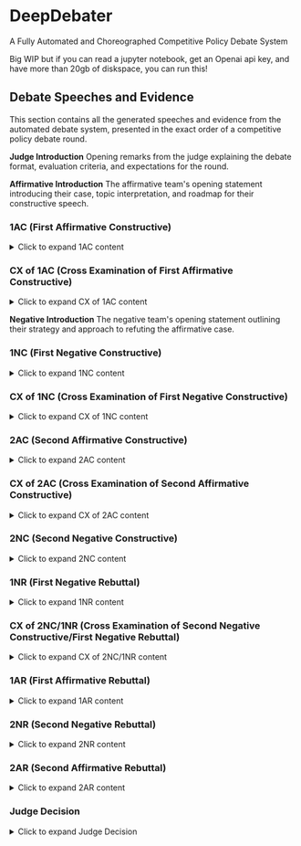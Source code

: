 # DeepDebater
A Fully Automated and Choreographed Competitive Policy Debate System 


Big WIP but if you can read a jupyter notebook, get an Openai api key, and have more than 20gb of diskspace, you can run this! 

## Debate Speeches and Evidence

This section contains all the generated speeches and evidence from the automated debate system, presented in the exact order of a competitive policy debate round.

**Judge Introduction**
Opening remarks from the judge explaining the debate format, evaluation criteria, and expectations for the round.

**Affirmative Introduction**
The affirmative team's opening statement introducing their case, topic interpretation, and roadmap for their constructive speech.

### 1AC (First Affirmative Constructive)
<details>
<summary>Click to expand 1AC content</summary>

The First Affirmative Constructive establishes the affirmative case, presenting the problem (inherency and harms), the solution (plan), and the benefits (advantages with solvency).

**Inherency Evidence**
Evidence demonstrating that the current system is failing to address the problem and that the status quo is insufficient.

**Harm Evidence**
Evidence establishing the significant problems and negative consequences that exist under the current system.

**Advantage 1 Uniqueness Evidence**
Evidence showing that the first advantage is not currently being achieved in the status quo.

**Advantage 1 Link Evidence**
Evidence demonstrating how the plan causes or enables the first advantage.

**Advantage 1 Internal Link Evidence**
Evidence connecting the plan to the intermediate steps leading to the first advantage's impact.

**Advantage 1 Impact Evidence**
Evidence establishing the significance and consequences of the first advantage.

**Advantage 2 Uniqueness Evidence**
Evidence showing that the second advantage is not currently being achieved in the status quo.

**Advantage 2 Link Evidence**
Evidence demonstrating how the plan causes or enables the second advantage.

**Advantage 2 Internal Link Evidence**
Evidence connecting the plan to the intermediate steps leading to the second advantage's impact.

**Advantage 2 Impact Evidence**
Evidence establishing the significance and consequences of the second advantage.

**Advantage 3 Uniqueness Evidence**
Evidence showing that the third advantage is not currently being achieved in the status quo.

**Advantage 3 Link Evidence**
Evidence demonstrating how the plan causes or enables the third advantage.

**Advantage 3 Internal Link Evidence**
Evidence connecting the plan to the intermediate steps leading to the third advantage's impact.

**Advantage 3 Impact Evidence**
Evidence establishing the significance and consequences of the third advantage.

**Solvency Evidence**
Evidence demonstrating that the affirmative plan will effectively solve the problems identified and achieve the claimed advantages.

</details>

### CX of 1AC (Cross Examination of First Affirmative Constructive)
<details>
<summary>Click to expand CX of 1AC content</summary>

The negative team's cross examination of the first affirmative speaker, focusing on clarifying plan details, exposing weaknesses in the case, and setting up negative arguments.

**CX of 1AC Transcript**
Complete transcript of the cross examination period with questions and answers between the negative and affirmative teams.

</details>

**Negative Introduction**
The negative team's opening statement outlining their strategy and approach to refuting the affirmative case.

### 1NC (First Negative Constructive)
<details>
<summary>Click to expand 1NC content</summary>

The First Negative Constructive presents the negative strategy, typically including topicality arguments, theory arguments, disadvantages, counterplans, kritiks, and on-case attacks against the affirmative advantages.

**Topicality Interpretation Evidence**
Evidence providing the negative's interpretation of key terms in the resolution and establishing definitional standards.

**Topicality Violation**
Argument demonstrating how the affirmative plan fails to meet the negative's interpretation of the resolution.

**Topicality Reasons to Prefer**
Arguments explaining why the negative's interpretation should be preferred over the affirmative's interpretation.

**Theory Interpretation Evidence**
Evidence supporting the negative's theoretical framework for evaluating debate practices and norms.

**Theory Violation Argument**
Argument claiming that the affirmative has violated established debate theory or competitive equity principles.

**Theory Reasons to Prefer Argument**
Arguments explaining why the negative's theoretical position should be accepted by the judge.

**Disadvantage Uniqueness Evidence**
Evidence showing that the negative consequences will not occur in the status quo but will result from the plan.

**Disadvantage Link Evidence**
Evidence demonstrating how the affirmative plan directly causes or increases the risk of the disadvantage.

**Disadvantage Internal Link Evidence**
Evidence connecting the plan's effects to the chain of events leading to the disadvantage impact.

**Disadvantage Impact Evidence**
Evidence establishing the magnitude, probability, and timeframe of the negative consequences from the plan.

**Counterplan Text**
The specific text and mechanism of the negative's alternative policy proposal.

**Counterplan Solvency Evidence**
Evidence demonstrating that the counterplan can achieve the affirmative's benefits without the plan.

**Counterplan Net Benefit Evidence**
Evidence showing that the counterplan avoids the disadvantages or problems associated with the affirmative plan.

**Kritik Link Evidence**
Evidence connecting the affirmative's assumptions, language, or methodology to problematic frameworks or ideologies.

**Kritik Impact Evidence**
Evidence establishing the negative consequences of the affirmative's approach or worldview.

**Kritik Role of Ballot Evidence**
Evidence explaining how the judge should evaluate the debate and what voting for the negative would accomplish.

**On Case Rebuttal Evidence 0**
Evidence directly challenging the first set of affirmative advantage claims or solvency arguments.

**On Case Rebuttal Evidence 1**
Evidence directly challenging the second set of affirmative advantage claims or solvency arguments.

**On Case Rebuttal Evidence 2**
Evidence directly challenging the third set of affirmative advantage claims or solvency arguments.

</details>

### CX of 1NC (Cross Examination of First Negative Constructive)
<details>
<summary>Click to expand CX of 1NC content</summary>

The affirmative team's cross examination of the first negative speaker, focusing on clarifying negative positions, exposing contradictions, and gathering information for the 2AC.

**CX of 1NC Transcript**
Complete transcript of the cross examination period with questions and answers between the affirmative and negative teams.

</details>

### 2AC (Second Affirmative Constructive)
<details>
<summary>Click to expand 2AC content</summary>

The Second Affirmative Constructive responds to all negative arguments from the 1NC, extending and defending the affirmative case while answering topicality, theory, disadvantages, counterplans, and kritiks.

**2AC Evidence**
Comprehensive evidence package supporting the affirmative's responses to all negative arguments and extensions of case arguments.

**2AC Speech**
The complete second affirmative constructive speech responding to the 1NC and rebuilding the affirmative case.

</details>

### CX of 2AC (Cross Examination of Second Affirmative Constructive)
<details>
<summary>Click to expand CX of 2AC content</summary>

The negative team's cross examination of the second affirmative speaker, focusing on challenging affirmative responses and setting up arguments for the 2NC/1NR.

**CX of 2AC Transcript**
Complete transcript of the cross examination period with questions and answers between the negative and affirmative teams.

</details>

### 2NC (Second Negative Constructive)
<details>
<summary>Click to expand 2NC content</summary>

The Second Negative Constructive extends and develops the most strategic negative arguments from the 1NC, typically focusing on 2-3 key positions while going for more evidence and analysis.

**2NC Evidence**
Evidence package supporting the negative's strategic choices and extensions in the second constructive.

*WIP - Speech too large to upload*

</details>

### 1NR (First Negative Rebuttal)
<details>
<summary>Click to expand 1NR content</summary>

The First Negative Rebuttal works in conjunction with the 2NC to extend negative arguments, typically covering different positions or providing additional coverage on the same arguments as the 2NC.

**1NR Speech**
The complete first negative rebuttal speech extending and developing negative arguments in coordination with the 2NC.

</details>

### CX of 2NC/1NR (Cross Examination of Second Negative Constructive/First Negative Rebuttal)
<details>
<summary>Click to expand CX of 2NC/1NR content</summary>

The affirmative team's cross examination of the second negative speaker, focusing on the arguments extended in the 2NC and 1NR to prepare for the 1AR.

**CX of 2NC/1NR Transcript**
Complete transcript of the cross examination period with questions and answers between the affirmative and negative teams.

</details>

### 1AR (First Affirmative Rebuttal)
<details>
<summary>Click to expand 1AR content</summary>

The First Affirmative Rebuttal is the most challenging speech in debate, requiring the affirmative to respond to all negative arguments extended in the 2NC and 1NR while maintaining their case.

*WIP - Speech too large to upload*

</details>

### 2NR (Second Negative Rebuttal)
<details>
<summary>Click to expand 2NR content</summary>

The Second Negative Rebuttal is the negative's final speech, focusing on 1-2 key arguments that they believe can win them the round, providing final analysis and impact comparison.

**2NR Speech**
The complete second negative rebuttal speech presenting the negative's closing arguments and voting issues.

</details>

### 2AR (Second Affirmative Rebuttal)
<details>
<summary>Click to expand 2AR content</summary>

The Second Affirmative Rebuttal is the final speech of the debate, where the affirmative must respond to the 2NR's key arguments and explain why the affirmative should win the round.

**2AR Speech**
The complete second affirmative rebuttal speech presenting the affirmative's final arguments and reasons to vote affirmative.

</details>

### Judge Decision
<details>
<summary>Click to expand Judge Decision</summary>

The judge's final decision and reasoning for who won the debate round, including analysis of key arguments and voting issues.

**Judge Decision**
The complete judge's decision with detailed reasoning, argument evaluation, and explanation of the final vote.

</details>
